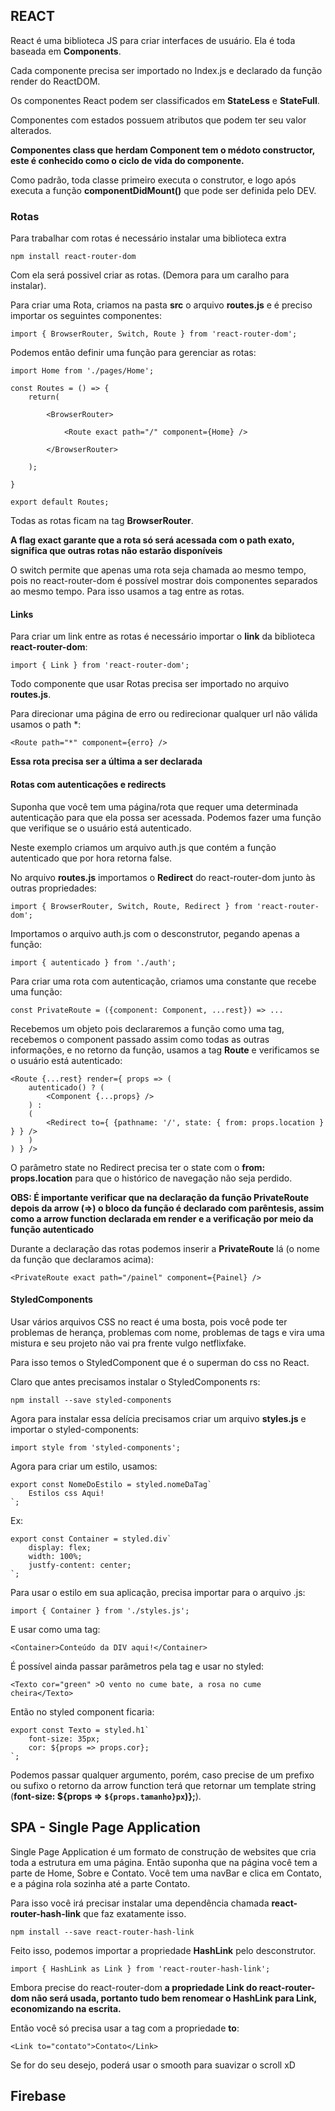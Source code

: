 ## REACT

React é uma biblioteca JS para criar interfaces de usuário. Ela é toda baseada em **Components**.

Cada componente precisa ser importado no Index.js e declarado da função render do ReactDOM.

Os componentes React podem ser classificados em **StateLess** e **StateFull**.

Componentes com estados possuem atributos que podem ter seu valor alterados.

**Componentes class que herdam Component tem o médoto constructor, este é conhecido como o ciclo de vida do componente.**

Como padrão, toda classe primeiro executa o construtor, e logo após executa a função **componentDidMount()** que pode ser definida pelo DEV.

### Rotas

Para trabalhar com rotas é necessário instalar uma biblioteca extra

    npm install react-router-dom

Com ela será possivel criar as rotas.
(Demora para um caralho para instalar).


Para criar uma Rota, criamos na pasta **src** o arquivo **routes.js** e é preciso importar os seguintes componentes:

    import { BrowserRouter, Switch, Route } from 'react-router-dom';

Podemos então definir uma função para gerenciar as rotas:

    import Home from './pages/Home';

    const Routes = () => {
        return(

            <BrowserRouter>

                <Route exact path="/" component={Home} />

            </BrowserRouter>

        );

    }

    export default Routes;

Todas as rotas ficam na tag **BrowserRouter**.

**A flag __exact__ garante que a rota só será acessada com o path exato, significa que outras rotas não estarão disponíveis**


O switch permite que apenas uma rota seja chamada ao mesmo tempo, pois no react-router-dom é possível mostrar dois componentes separados ao mesmo tempo. Para isso usamos a tag <Switch> entre as rotas.


#### Links

Para criar um link entre as rotas é necessário importar o **link** da biblioteca **react-router-dom**:

    import { Link } from 'react-router-dom';


Todo componente que usar Rotas precisa ser importado no arquivo **routes.js**.

Para direcionar uma página de erro ou redirecionar qualquer url não válida usamos o path *:

    <Route path="*" component={erro} />

**Essa rota precisa ser a última a ser declarada**

#### Rotas com autenticações e redirects

Suponha que você tem uma página/rota que requer uma determinada autenticação para que ela possa ser acessada. Podemos fazer uma função que verifique se o usuário está autenticado.

Neste exemplo criamos um arquivo auth.js que contém a função autenticado que por hora retorna false.

No arquivo __routes.js__ importamos o __Redirect__ do react-router-dom junto às outras propriedades:

    import { BrowserRouter, Switch, Route, Redirect } from 'react-router-dom';

Importamos o arquivo auth.js com o desconstrutor, pegando apenas a função:

    import { autenticado } from './auth';

Para criar uma rota com autenticação, criamos uma constante que recebe uma função:

    const PrivateRoute = ({component: Component, ...rest}) => ...

Recebemos um objeto pois declararemos a função como uma tag, recebemos o component passado assim como todas as outras informações, e no retorno da função, usamos a tag __Route__ e verificamos se o usuário está autenticado:

    <Route {...rest} render={ props => (
        autenticado() ? (
            <Component {...props} />
        ) :
        (
            <Redirect to={ {pathname: '/', state: { from: props.location } } } />
        )
    ) } />

O parâmetro state no Redirect precisa ter o state com o __from: props.location__ para que o histórico de navegação não seja perdido.

**OBS: É importante verificar que na declaração da função PrivateRoute depois da arrow (=>) o bloco da função é declarado com parêntesis, assim como a arrow function declarada em render e a verificação por meio da função __autenticado__**

Durante a declaração das rotas podemos inserir a __PrivateRoute__ lá (o nome da função que declaramos acima):

    <PrivateRoute exact path="/painel" component={Painel} />


#### StyledComponents

Usar vários arquivos CSS no react é uma bosta, pois você pode ter problemas de herança, problemas com nome, problemas de tags e vira uma mistura e seu projeto não vai pra frente vulgo netflixfake.

Para isso temos o StyledComponent que é o superman do css no React.

Claro que antes precisamos instalar o StyledComponents rs:

    npm install --save styled-components

Agora para instalar essa delícia precisamos criar um arquivo __styles.js__ e importar o styled-components:

    import style from 'styled-components';

Agora para criar um estilo, usamos:

    export const NomeDoEstilo = styled.nomeDaTag`
        Estilos css Aqui!
    `;

Ex:

    export const Container = styled.div`
        display: flex;
        width: 100%;
        justfy-content: center;
    `;


Para usar o estilo em sua aplicação, precisa importar para o arquivo .js:

    import { Container } from './styles.js';

E usar como uma tag:

    <Container>Conteúdo da DIV aqui!</Container>


É possível ainda passar parâmetros pela tag e usar no styled:

    <Texto cor="green" >O vento no cume bate, a rosa no cume cheira</Texto>

Então no styled component ficaria:

    export const Texto = styled.h1`
        font-size: 35px;
        cor: ${props => props.cor};
    `;

Podemos passar qualquer argumento, porém, caso precise de um prefixo ou sufixo o retorno da arrow function terá que retornar um template string (**font-size: ${props => `${props.tamanho}px`)};**).

## SPA - Single Page Application

Single Page Application é um formato de construção de websites que cria toda a estrutura em uma página. Então suponha que na página você tem a parte de Home, Sobre e Contato. Você tem uma navBar e clica em Contato, e a página rola sozinha até a parte Contato.

Para isso você irá precisar instalar uma dependência chamada **react-router-hash-link** que faz exatamente isso.

    npm install --save react-router-hash-link


Feito isso, podemos importar a propriedade **HashLink** pelo desconstrutor.

    import { HashLink as Link } from 'react-router-hash-link';

Embora precise do react-router-dom **a propriedade Link do react-router-dom não será usada, portanto tudo bem renomear o HashLink para Link, economizando na escrita.**

Então você só precisa usar a tag com a propriedade **to**:

    <Link to="contato">Contato</Link>

Se for do seu desejo, poderá usar o smooth para suavizar o scroll xD


## Firebase